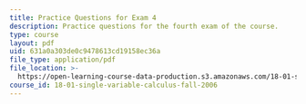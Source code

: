 ```yaml
---
title: Practice Questions for Exam 4
description: Practice questions for the fourth exam of the course.
type: course
layout: pdf
uid: 631a0a303de0c9478613cd19158ec36a
file_type: application/pdf
file_location: >-
  https://open-learning-course-data-production.s3.amazonaws.com/18-01-single-variable-calculus-fall-2006/631a0a303de0c9478613cd19158ec36a_prexam4asol.pdf
course_id: 18-01-single-variable-calculus-fall-2006
---
```

